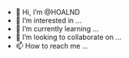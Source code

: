 - 👋 Hi, I’m @HOALND
- 👀 I’m interested in ...
- 🌱 I’m currently learning ...
- 💞️ I’m looking to collaborate on ...
- 📫 How to reach me ...

<!---
HOALND/HOALND is a ✨ special ✨ repository because its `README.md` (this file) appears on your GitHub profile.
You can click the Preview link to take a look at your changes.
commid direcly
--->
